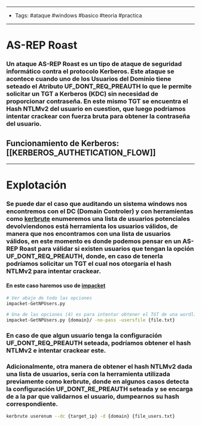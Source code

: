 ------
- Tags: #ataque #windows #basico #teoria #practica 
-----
# AS-REP Roast 

### Un ataque AS-REP Roast es un tipo de ataque de seguridad informático contra el protocolo Kerberos. Este ataque se acontece cuando uno de los Usuarios del Dominio tiene seteado el Atributo **UF_DONT_REQ_PREAUTH** lo que le permite solicitar un TGT a Kerberos (KDC) sin necesidad de proporcionar contraseña. En este mismo TGT se encuentra el Hash NTLMv2 del usuario en cuestion, que luego podriamos intentar crackear con fuerza bruta para obtener la contraseña del usuario.

## Funcionamiento de Kerberos: [[KERBEROS_AUTHETICATION_FLOW]]

---- 
# Explotación 

### Se puede dar el caso que auditando un sistema windows nos encontremos con el **DC (Domain Controler)** y con herramientas como [kerbrute](https://github.com/ropnop/kerbrute) enumeremos una lista de usuarios potenciales devolviendonos está herramienta los usuarios válidos, de manera que nos encontramos con una lista de usuarios válidos, en este momento es donde podemos pensar en un **AS-REP Roast** para válidar si existen usuarios que tengan la opción **UF_DONT_REQ_PREAUTH**, donde, en caso de tenerla podríamos solicitar un **TGT** el cual nos otorgaría el hash NTLMv2 para intentar crackear. 

#### En este caso haremos uso de [impacket](https://github.com/fortra/impacket) 

```bash
# Ver abajo de todo las opciones 
impacket-GetNPUsers.py 

# Una de las opciones (4) es para intentar obtener el TGT de una wordlist de usuarios
impacket-GetNPUsers.py {domain}/ -no-pass -usersfile {file.txt}
```

### En caso de que algun usuario tenga la configuración **UF_DONT_REQ_PREAUTH** seteada, podríamos obtener el hash **NTLMv2** e intentar crackear este. 

### Adicionalmente, otra manera de obtener el hash NTLMv2 dada una lista de usuarios, sería con la herramienta utilizada previamente como **kerbrute**, donde en algunos casos detecta la configuración **UF_DONT_RE_PREAUTH** seteada y se encarga de a la par que validarnos el usuario, dumpearnos su hash correspondiente. 

```bash
kerbrute userenum --dc {target_ip} -d {domain} {file_users.txt}
```

